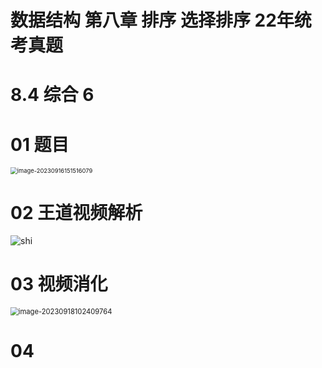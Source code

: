 # 数据结构 第八章 排序 选择排序 22年统考真题 



# 8.4 综合 6



# 01 题目

<img src="https://cvp.oss-cn-shanghai.aliyuncs.com/picgo/202309161515167.png" alt="image-20230916151516079" style="zoom: 67%;" />



# 02 王道视频解析

![shi](https://cvp.oss-cn-shanghai.aliyuncs.com/picgo/202309170748178.png)

# 03 视频消化

<img src="https://cvp.oss-cn-shanghai.aliyuncs.com/picgo/202309181024285.png" alt="image-20230918102409764" style="zoom: 80%;" />



# 04 
